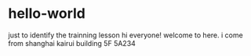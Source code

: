 # hello-world
just to identify the trainning lesson
hi everyone! welcome to here. i come from shanghai kairui building 5F 5A234
